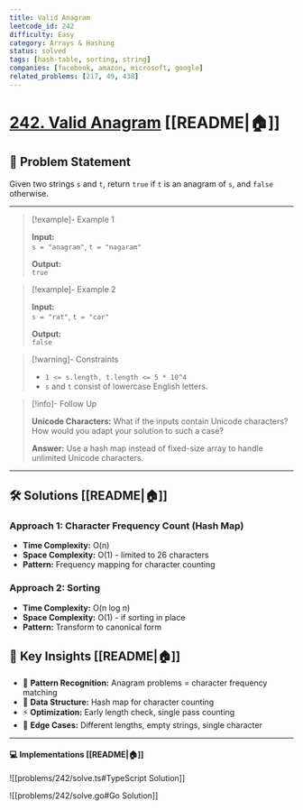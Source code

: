 ```yaml
---
title: Valid Anagram
leetcode_id: 242
difficulty: Easy
category: Arrays & Hashing
status: solved
tags: [hash-table, sorting, string]
companies: [facebook, amazon, microsoft, google]
related_problems: [217, 49, 438]
---
```


# [242. Valid Anagram](https://leetcode.com/problems/valid-anagram/description/) [[README|🏠]]

## 📝 Problem Statement

Given two strings `s` and `t`, return `true` if `t` is an anagram of `s`, and `false` otherwise.

---

> [!example]- Example 1
>
> **Input:**  
> `s = "anagram"`, `t = "nagaram"`
>
> **Output:**  
> `true`

> [!example]- Example 2
>
> **Input:**  
> `s = "rat"`, `t = "car"`
>
> **Output:**  
> `false`

> [!warning]- Constraints
>
> - `1 <= s.length, t.length <= 5 * 10^4`
> - `s` and `t` consist of lowercase English letters.

> [!info]- Follow Up
>
> **Unicode Characters:** What if the inputs contain Unicode characters? How would you adapt your solution to such a case?
>
> **Answer:** Use a hash map instead of fixed-size array to handle unlimited Unicode characters.

---

## 🛠️ Solutions [[README|🏠]]

### Approach 1: Character Frequency Count (Hash Map)

- **Time Complexity:** O(n)
- **Space Complexity:** O(1) - limited to 26 characters
- **Pattern:** Frequency mapping for character counting

### Approach 2: Sorting

- **Time Complexity:** O(n log n)
- **Space Complexity:** O(1) - if sorting in place
- **Pattern:** Transform to canonical form

## 🔑 Key Insights [[README|🏠]]

- 🧠 **Pattern Recognition:** Anagram problems = character frequency matching
- 🔧 **Data Structure:** Hash map for character counting
- ⚡ **Optimization:** Early length check, single pass counting
- 🎯 **Edge Cases:** Different lengths, empty strings, single character

---

#### 💻 Implementations [[README|🏠]]

![[problems/242/solve.ts#TypeScript Solution]]

![[problems/242/solve.go#Go Solution]]
